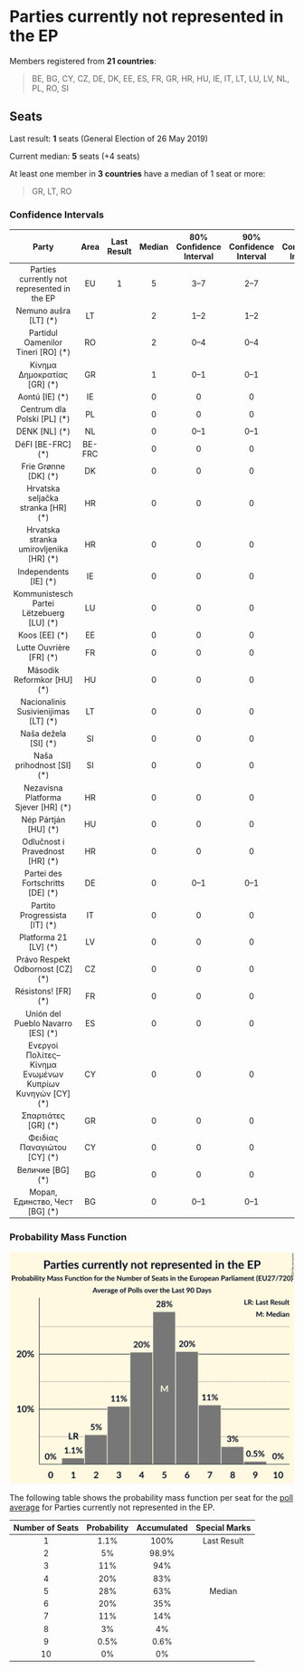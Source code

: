 # Parties currently not represented in the EP

Members registered from **21 countries**:

> BE, BG, CY, CZ, DE, DK, EE, ES, FR, GR, HR, HU, IE, IT, LT, LU, LV, NL, PL, RO, SI

## Seats

Last result: **1** seats (General Election of 26 May 2019)

Current median: **5** seats (+4 seats)

At least one member in **3 countries** have a median of 1 seat or more:

> GR, LT, RO

### Confidence Intervals

| Party | Area | Last Result | Median | 80% Confidence Interval | 90% Confidence Interval | 95% Confidence Interval | 99% Confidence Interval |
|:-----:|:----:|:-----------:|:------:|:-----------------------:|:-----------------------:|:-----------------------:|:-----------------------:|
| Parties currently not represented in the EP | EU | 1 | 5 | 3–7 | 2–7 | 2–8 | 1–9 |
| Nemuno aušra [LT] (*) | LT | | 2 | 1–2 | 1–2 | 1–2 | 1–2 |
| Partidul Oamenilor Tineri [RO] (*) | RO | | 2 | 0–4 | 0–4 | 0–4 | 0–4 |
| Κίνημα Δημοκρατίας [GR] (*) | GR | | 1 | 0–1 | 0–1 | 0–1 | 0–1 |
| Aontú [IE] (*) | IE | | 0 | 0 | 0 | 0–1 | 0–1 |
| Centrum dla Polski [PL] (*) | PL | | 0 | 0 | 0 | 0 | 0 |
| DENK [NL] (*) | NL | | 0 | 0–1 | 0–1 | 0–1 | 0–1 |
| DéFI [BE-FRC] (*) | BE-FRC | | 0 | 0 | 0 | 0 | 0 |
| Frie Grønne [DK] (*) | DK | | 0 | 0 | 0 | 0 | 0 |
| Hrvatska seljačka stranka [HR] (*) | HR | | 0 | 0 | 0 | 0 | 0 |
| Hrvatska stranka umirovljenika [HR] (*) | HR | | 0 | 0 | 0 | 0 | 0 |
| Independents [IE] (*) | IE | | 0 | 0 | 0 | 0 | 0 |
| Kommunistesch Partei Lëtzebuerg [LU] (*) | LU | | 0 | 0 | 0 | 0 | 0 |
| Koos [EE] (*) | EE | | 0 | 0 | 0 | 0 | 0 |
| Lutte Ouvrière [FR] (*) | FR | | 0 | 0 | 0 | 0 | 0 |
| Második Reformkor [HU] (*) | HU | | 0 | 0 | 0 | 0 | 0 |
| Nacionalinis Susivienijimas [LT] (*) | LT | | 0 | 0 | 0 | 0 | 0 |
| Naša dežela [SI] (*) | SI | | 0 | 0 | 0 | 0 | 0 |
| Naša prihodnost [SI] (*) | SI | | 0 | 0 | 0 | 0 | 0 |
| Nezavisna Platforma Sjever [HR] (*) | HR | | 0 | 0 | 0 | 0 | 0 |
| Nép Pártján [HU] (*) | HU | | 0 | 0 | 0 | 0 | 0 |
| Odlučnost i Pravednost [HR] (*) | HR | | 0 | 0 | 0 | 0 | 0 |
| Partei des Fortschritts [DE] (*) | DE | | 0 | 0–1 | 0–1 | 0–1 | 0–1 |
| Partito Progressista [IT] (*) | IT | | 0 | 0 | 0 | 0 | 0 |
| Platforma 21 [LV] (*) | LV | | 0 | 0 | 0 | 0 | 0 |
| Právo Respekt Odbornost [CZ] (*) | CZ | | 0 | 0 | 0 | 0 | 0 |
| Résistons! [FR] (*) | FR | | 0 | 0 | 0 | 0 | 0 |
| Unión del Pueblo Navarro [ES] (*) | ES | | 0 | 0 | 0 | 0 | 0 |
| Ενεργοί Πολίτες–Κίνημα Ενωμένων Κυπρίων Κυνηγών [CY] (*) | CY | | 0 | 0 | 0 | 0 | 0 |
| Σπαρτιάτες [GR] (*) | GR | | 0 | 0 | 0 | 0 | 0 |
| Φειδίας Παναγιώτου [CY] (*) | CY | | 0 | 0 | 0 | 0 | 0 |
| Величие [BG] (*) | BG | | 0 | 0 | 0 | 0 | 0 |
| Морал, Единство, Чест [BG] (*) | BG | | 0 | 0–1 | 0–1 | 0–1 | 0–1 |

### Probability Mass Function

![Graph with seats probability mass function not yet produced](average-2025-02-28-seats-pmf-partiescurrentlynotrepresentedintheep.png "Seats Probability Mass Function")

The following table shows the probability mass function per seat for the [poll average](average-2025-02-28.html) for Parties currently not represented in the EP.

| Number of Seats | Probability | Accumulated | Special Marks |
|:---------------:|:-----------:|:-----------:|:-------------:|
| 1 | 1.1% | 100% | Last Result |
| 2 | 5% | 98.9% |  |
| 3 | 11% | 94% |  |
| 4 | 20% | 83% |  |
| 5 | 28% | 63% | Median |
| 6 | 20% | 35% |  |
| 7 | 11% | 14% |  |
| 8 | 3% | 4% |  |
| 9 | 0.5% | 0.6% |  |
| 10 | 0% | 0% |  |


